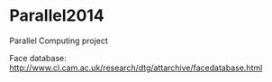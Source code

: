 Parallel2014
============

Parallel Computing project

Face database: http://www.cl.cam.ac.uk/research/dtg/attarchive/facedatabase.html